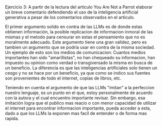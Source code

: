 Ejercicio 3: 
A partir de la lectura del artículo You Are Not a Parrot elaborar un breve comentario defendiendo el uso de la inteligencia artificial generativa a pesar de los comentarios observados en el artículo.

El primer argumento solido en contra de las LLMs es de donde estas obtienen información, la posible replicacion de informacion inmoral de las mismas y el metodo para censurar en estas el pensamiento que no es moralmente adecuado.
Este argumento tiene una gran validez, pero es tambien un argumento que se podría usar en contra de la misma sociedad. Un ejemplo de esto son los medios de comunicacion: Cuantos medios importantes han sido "amarillistas", no han chequeado su informacion, han impuesto su opinion como verdad o transgiversado la misma en busca de un beneficio. La diferencia es que las inteligencias artificiales solo tienen un cesgo y no se hace por un beneficio, ya que como se indico sus fuentes son provenientes de todo el internet, copias de libros, etc. 

Teniendo en cuenta el argumento de que las LLMs "imitan" a la perfeccion nuestro lenguaje, es un punto en el que, estoy personalmente de acuerdo con la autora y el cual encuentro importante revisar.
Sin embargo, esa imitación logra que el publico mas reacio o con menor capacidad de utilizar el internet para encontrar informacion importante, pueda acceder a esta, dado a que los LLMs la exponen mas facil de entender o de forma mas rapida.

